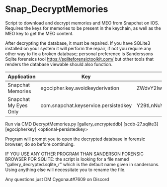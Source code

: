 # Snap_DecryptMemories
Script to download and decrypt memories and MEO from Snapchat on IOS. Requires the keys for memories to be present in the keychain, as well as the MEO key to get the MEO content.

After decrypting the database, it must be repaired. If you have SQLite3 installed on your system it will perform the repair, if not you require any other way to fix a broken database; personal preference is Sanderssons Sqlite forensics tool https://sqliteforensictoolkit.com/ but other tools that renders the database viewable should also function.



|Application|Key|Base64 string|
|---|---|---|
|Snapchat Memories|egocipher.key.avoidkeyderivation|ZWdvY2lwaGVyLmtleS5hdm9pZGtleWRlcml2YXRpb24=|
|Snapchat My Eyes Only|com.snapchat.keyservice.persistedkey|Y29tLnNuYXBjaGF0LmtleXNlcnZpY2UucGVyc2lzdGVka2V5|




Run via CMD
DecryptMemories.py [gallery_encrypteddb] [scdb-27.sqlite3] [egocipherkey] \<optional-persistedkey\>

Program will prompt you to open the decrypted database in forensic browser; do so before continuing.

IF YOU USE ANY OTHER PROGRAM THAN SANDERSON FORENSIC BROWSER FOR SQLITE: the script is looking for a file named "gallery_decrypted.sqlite_r" which is the default name given in sandersons. Using anything else will necessitate you to rename the file.

Any questions just DM Cygonaut#7609 on Discord
